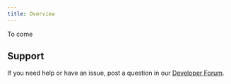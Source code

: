 ```yaml
---
title: Overview
---
```


To come

## Support

If you need help or have an issue, post a question in our [Developer Forum](https://devforum.okta.com).

<NextSectionLink/>
